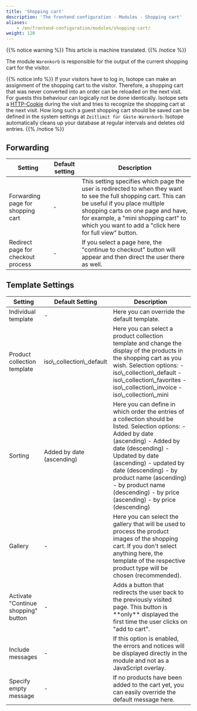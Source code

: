 ```yaml
---
title: 'Shopping cart'
description: 'The frontend configuration - Modules - Shopping cart'
aliases:
    - /en/frontend-configuration/modules/shopping-cart/
weight: 120
---
```


{{% notice warning %}}
This article is machine translated.
{{% /notice %}}

The module `Warenkorb` is responsible for the output of the current shopping cart for the visitor.

{{% notice info %}}
If your visitors have to log in, Isotope can make an assignment of the shopping cart to the visitor. Therefore, a shopping cart that was never converted into an order can be reloaded on the next visit. For guests this behaviour can logically not be done identically. Isotope sets a [HTTP-Cookie](http://de.wikipedia.org/wiki/HTTP-Cookie) during the visit and tries to recognize the shopping cart at the next visit. How long such a guest shopping cart should be saved can be defined in the system settings at `Zeitlimit für Gäste-Warenkorb`. Isotope automatically cleans up your database at regular intervals and deletes old entries.
{{% /notice %}}

 ## Forwarding

<table><thead><tr><th>Setting</th> <th>Default setting</th> <th>Description</th> </tr></thead><tbody><tr><td>Forwarding page for shopping cart</td> <td>-</td> <td>This setting specifies which page the user is redirected to when they want to see the full shopping cart. This can be useful if you place multiple shopping carts on one page and have, for example, a "mini shopping cart" to which you want to add a "click here for full view" button.</td> </tr><tr><td>Redirect page for checkout process</td> <td>-</td> <td>If you select a page here, the "continue to checkout" button will appear and then direct the user there as well.</td></tr></tbody></table>

## Template Settings

<table><thead><tr><th>Setting</th> <th>Default Setting</th> <th>Description</th> </tr></thead><tbody><tr><td>Individual template</td> <td>-</td> <td>Here you can override the default template.</td> </tr><tr><td>Product collection template</td> <td>iso\_collection\_default</td> <td>Here you can select a product collection template and change the display of the products in the shopping cart as you wish. Selection options: - iso\_collection\_default
- iso\_collection\_favorites
- iso\_collection\_invoice
- iso\_collection\_mini

</td> </tr><tr><td>Sorting</td> <td>Added by date (ascending)</td> <td>Here you can define in which order the entries of a collection should be listed. Selection options: - Added by date (ascending)
- Added by date (descending)
- Updated by date (ascending)
- updated by date (descending)
- by product name (ascending)
- by product name (descending)
- by price (ascending)
- by price (descending)

</td> </tr><tr><td>Gallery</td> <td>-</td> <td>Here you can select the gallery that will be used to process the product images of the shopping cart. If you don't select anything here, the template of the respective product type will be chosen (recommended).</td> </tr><tr><td>Activate "Continue shopping" button</td> <td>-</td> <td>Adds a button that redirects the user back to the previously visited page. This button is **only** displayed the first time the user clicks on "add to cart".</td> </tr><tr><td>Include messages</td> <td>-</td> <td>If this option is enabled, the errors and notices will be displayed directly in the module and not as a JavaScript overlay.</td> </tr><tr><td>Specify empty message</td> <td>-</td> <td>If no products have been added to the cart yet, you can easily override the default message here.</td></tr></tbody></table>
